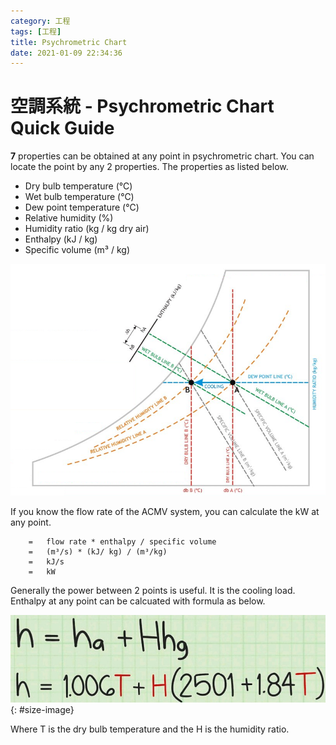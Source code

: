 ```yaml
---
category: 工程
tags: [工程]
title: Psychrometric Chart
date: 2021-01-09 22:34:36
---
```


# 空調系統 - Psychrometric Chart Quick Guide

**7** properties can be obtained at any point in psychrometric chart. You can locate the point by any 2 properties. The properties as listed below.
 - Dry bulb temperature (℃)
 - Wet bulb temperature (℃)
 - Dew point temperature (℃)
 - Relative humidity (%)
 - Humidity ratio (kg / kg dry air)
 - Enthalpy (kJ / kg)
 - Specific volume (m³ / kg)

![](../assets/img/acmv/psychart.png)

If you know the flow rate of the ACMV system, you can calculate the kW at any point.
```
    =	flow rate * enthalpy / specific volume
    =	(m³/s) * (kJ/ kg) / (m³/kg)
    =	kJ/s
    =	kW
```
Generally the power between 2 points is useful. It is the cooling load.
Enthalpy at any point can be calcuated with formula as below.

![](../assets/img/acmv/enthalpy.png){: #size-image}

Where T is the dry bulb temperature and the H is the humidity ratio.
